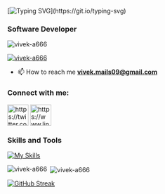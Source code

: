 [![Typing SVG](https://readme-typing-svg.demolab.com?font=Fira+Code&weight=500&size=24&duration=2000&pause=400&color=27F7E7&width=435&lines=Hi%F0%9F%91%8B+I+am%2C+Vivek;Welcome+to+my+profile!)](https://git.io/typing-svg)
<h3>Software Developer</h3>

<p align="left"> <img src="https://komarev.com/ghpvc/?username=vivek-a666&label=Profile%20views&color=0e75b6&style=flat" alt="vivek-a666" /> </p>

<p align="left"> <a href="https://github.com/ryo-ma/github-profile-trophy"><img src="https://github-profile-trophy.vercel.app/?username=vivek-a666" alt="vivek-a666" /></a> </p>


- 📫 How to reach me **vivek.mails09@gmail.com**

<h3 align="left">Connect with me:</h3>
<p align="left">
<a href="https://twitter.com/vivek_a666" target="blank"><img align="center" src="https://img.icons8.com/color/48/twitter--v1.png" alt="https://twitter.com/vivek_a666" height="48" width="48" /></a>
<a href="https://www.linkedin.com/in/vivek-a-3275b523b/" target="blank"><img align="center" src="https://img.icons8.com/color/48/linkedin.png" alt="https://www.linkedin.com/in/vivek-a-3275b523b/" height="48" width="48" /></a>

<h3 align="left">Skills and Tools</h3>

[![My Skills](https://skillicons.dev/icons?i=dotnet,react,redux,cs,js,python,postgres,nodejs,git,github,postman,visualstudio,supabase,docker,aws	)](https://skillicons.dev)<br>
  
<p><img align="left" src="https://privategitstats.vercel.app/api/top-langs?username=vivek-a666&show_icons=true&locale=en&layout=compact" alt="vivek-a666" /></p>

<p>&nbsp;<img align="center" src="https://privategitstats.vercel.app/api?username=vivek-a666&show_icons=true&locale=en" alt="vivek-a666" /></p>

[![GitHub Streak](https://github-readme-streak-stats-ebon-one.vercel.app?user=vivek-a666)](https://git.io/streak-stats)
